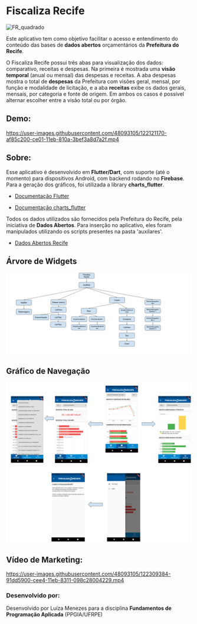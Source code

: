 # Fiscaliza Recife

![FR_quadrado](https://user-images.githubusercontent.com/48093105/122655468-b9246800-d128-11eb-8115-2e4ddf3f36bf.png)

Este aplicativo tem como objetivo facilitar o acesso e entendimento do conteúdo das bases de **dados abertos** orçamentários da **Prefeitura do Recife**.

O Fiscaliza Recife possui três abas para visualização dos dados: comparativo, receitas e despesas. Na primeira é mostrada uma **visão temporal** (anual ou mensal) das despesas e receitas. A aba despesas mostra o total de **despesas** da Prefeitura com visões geral, mensal, por função e modalidade de licitação, e a aba **receitas** exibe os dados gerais, mensais, por categoria e fonte de origem. Em ambos os casos é possível alternar escolher entre a visão total ou por órgão. 

## Demo:

https://user-images.githubusercontent.com/48093105/122121170-af85c200-ce01-11eb-810a-3bef3a8d7a2f.mp4


## Sobre:

Esse aplicativo é desenvolvido em **Flutter/Dart**, com suporte (até o momento) para dispositivos Android, com backend rodando no **Firebase**. Para a geração dos gráficos, foi utilizada a library **charts_flutter**.

- [Documentação Flutter](https://flutter.dev/docs/)

- [Documentação charts_flutter](https://pub.dev/packages/charts_flutter)

Todos os dados utilizados são fornecidos pela Prefeitura do Recife, pela iniciativa de **Dados Abertos**. Para inserção no aplicativo, eles foram manipulados utilizando os scripts presentes na pasta 'auxilares'.

- [Dados Abertos Recife](http://dados.recife.pe.gov.br/)

## Árvore de Widgets

![Árvore de Widgets](https://github.com/menezesluiza/fiscaliza_recife/blob/master/images/arvore_widgets_V2.png)

## Gráfico de Navegação

![Gráfico de Navegação](https://github.com/menezesluiza/fiscaliza_recife/blob/master/images/grafico_navegacao_new.png)

## Vídeo de Marketing:

https://user-images.githubusercontent.com/48093105/122309384-91dd5900-cee4-11eb-8311-098c28004229.mp4

### Desenvolvido por: 

Desenvolvido por Luíza Menezes para a disciplina **Fundamentos de Programação Aplicada** (PPGIA/UFRPE)
